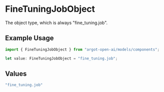 # FineTuningJobObject

The object type, which is always "fine_tuning.job".

## Example Usage

```typescript
import { FineTuningJobObject } from "argot-open-ai/models/components";

let value: FineTuningJobObject = "fine_tuning.job";
```

## Values

```typescript
"fine_tuning.job"
```